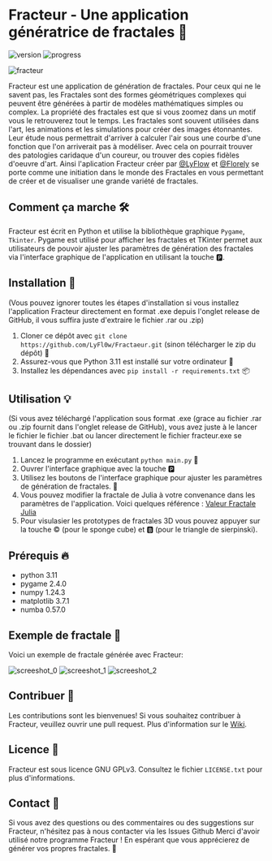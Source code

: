 # Fracteur - Une application génératrice de fractales 🌟

![version](https://img.shields.io/badge/version-1.1.5-blue.svg)
![progress](https://img.shields.io/badge/Progress-90%25-green)

![fracteur](https://user-images.githubusercontent.com/91786781/234685748-74331527-fdaa-41e1-9723-ebc3b0bcbb21.png)

Fracteur est une application de génération de fractales. Pour ceux qui ne le savent pas, les Fractales sont des formes géométriques complexes qui peuvent être générées à partir de modèles mathématiques simples ou complex. La propriété des fractales est que si vous zoomez dans un motif vous le retrouverez tout le temps. Les fractales sont souvent utilisées dans l'art, les animations et les simulations pour créer des images étonnantes. Leur étude nous permettrait d'arriver à calculer l'air sous une courbe d'une fonction que l'on arriverait pas à modéliser. Avec cela on pourrait trouver des patologies caridaque d'un coureur, ou trouver des copies fidèles d'oeuvre d'art. Ainsi l'aplication Fracteur créer par [@LyFlow](https://github.com/LyFl0w) et [@Florely](https://github.com/Fl0rely) se porte comme une initiation dans le monde des Fractales en vous permettant de créer et de visualiser une grande variété de fractales.

## Comment ça marche 🛠️
Fracteur est écrit en Python et utilise la bibliothèque graphique `Pygame`, `Tkinter`.
Pygame est utilisé pour afficher les fractales et TKinter permet aux utilisateurs de pouvoir ajuster les paramètres de génération des fractales via l'interface graphique de l'application en utilisant la touche 🅿️.

## Installation 🚀
(Vous pouvez ignorer toutes les étapes d'installation si vous installez l'application Fracteur directement en format .exe depuis l'onglet release de GitHub, il vous suffira juste d'extraire le fichier .rar ou .zip)

1. Cloner ce dépôt avec `git clone https://github.com/LyFl0w/Fractaeur.git` (sinon télécharger le zip du dépôt) 🧬
2. Assurez-vous que Python 3.11 est installé sur votre ordinateur 🐍
3. Installez les dépendances avec `pip install -r requirements.txt` 📦

## Utilisation 💡
(Si vous avez téléchargé l'application sous format .exe (grace au fichier .rar ou .zip fournit dans l'onglet release de GitHub), vous avez juste à le lancer le fichier le fichier .bat ou lancer directement le fichier fracteur.exe se trouvant dans le dossier)

1. Lancez le programme en exécutant `python main.py` 🚀
2. Ouvrer l'interface graphique avec la touche 🅿️
3. Utilisez les boutons de l'interface graphique pour ajuster les paramètres de génération de fractales. 🔧
4. Vous pouvez modifier la fractale de Julia à votre convenance dans les paramètres de l'application. Voici quelques référence : [Valeur Fractale Julia](https://fr.wikipedia.org/wiki/Ensemble_de_Julia#Images)
5. Pour visulasier les prototypes de fractales 3D vous pouvez appuyer sur la touche ©️  (pour le sponge cube) et 🅱️ (pour le triangle de sierpinski).

## Prérequis 🔥
- python 3.11
- pygame 2.4.0
- numpy 1.24.3
- matplotlib 3.7.1
- numba 0.57.0

## Exemple de fractale 🌅
Voici un exemple de fractale générée avec Fracteur:

![screeshot_0](https://user-images.githubusercontent.com/91786781/236873436-a1fc13b1-e983-47cc-be80-c7452ba8d947.jpg)
![screeshot_1](https://user-images.githubusercontent.com/91786781/236873452-e3572936-bc9c-47b7-ae90-fdb88ec73284.jpg)
![screeshot_2](https://user-images.githubusercontent.com/91786781/236873458-66b9bc4f-aaca-466f-bd93-938a81d21682.jpg)

## Contribuer 🤝
Les contributions sont les bienvenues! Si vous souhaitez contribuer à Fracteur, veuillez ouvrir une pull request.
Plus d'information sur le [Wiki](https://github.com/LyFl0w/Fracteur/wiki).

## Licence 📜
Fracteur est sous licence GNU GPLv3. Consultez le fichier `LICENSE.txt` pour plus d'informations.

## Contact 📧
Si vous avez des questions ou des commentaires ou des suggestions sur Fracteur, n'hésitez pas à nous contacter via les Issues Github
Merci d'avoir utilisé notre programme Fracteur ! En espérant que vous apprécierez de générer vos propres fractales. 🙏
